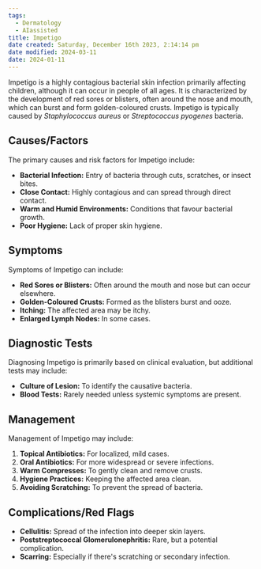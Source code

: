 ```yaml
---
tags:
  - Dermatology
  - AIassisted
title: Impetigo
date created: Saturday, December 16th 2023, 2:14:14 pm
date modified: 2024-03-11
date: 2024-01-11
---
```

Impetigo is a highly contagious bacterial skin infection primarily affecting children, although it can occur in people of all ages. It is characterized by the development of red sores or blisters, often around the nose and mouth, which can burst and form golden-coloured crusts. Impetigo is typically caused by *Staphylococcus aureus* or *Streptococcus pyogenes* bacteria.
 
## Causes/Factors

The primary causes and risk factors for Impetigo include:

- **Bacterial Infection:** Entry of bacteria through cuts, scratches, or insect bites.
- **Close Contact:** Highly contagious and can spread through direct contact.
- **Warm and Humid Environments:** Conditions that favour bacterial growth.
- **Poor Hygiene:** Lack of proper skin hygiene.

## Symptoms

Symptoms of Impetigo can include:

- **Red Sores or Blisters:** Often around the mouth and nose but can occur elsewhere.
- **Golden-Coloured Crusts:** Formed as the blisters burst and ooze.
- **Itching:** The affected area may be itchy.
- **Enlarged Lymph Nodes:** In some cases.

## Diagnostic Tests

Diagnosing Impetigo is primarily based on clinical evaluation, but additional tests may include:

- **Culture of Lesion:** To identify the causative bacteria.
- **Blood Tests:** Rarely needed unless systemic symptoms are present.

## Management

Management of Impetigo may include:

1. **Topical Antibiotics:** For localized, mild cases.
2. **Oral Antibiotics:** For more widespread or severe infections.
3. **Warm Compresses:** To gently clean and remove crusts.
4. **Hygiene Practices:** Keeping the affected area clean.
5. **Avoiding Scratching:** To prevent the spread of bacteria.

## Complications/Red Flags

- **Cellulitis:** Spread of the infection into deeper skin layers.
- **Poststreptococcal Glomerulonephritis:** Rare, but a potential complication.
- **Scarring:** Especially if there's scratching or secondary infection.
